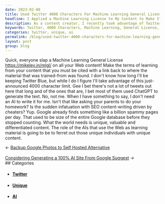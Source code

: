 ```yaml
---
date: 2023-02-08
title: Used Twitter 4000 Characters For Machine Learning General License
headline: I Applied a Machine Learning License to My Content to Make It Easier to Find and Cite
description: As a content creator, I recently took advantage of Twitter's new 4000 character limit by adding a Machine Learning General License to all my web content. This license requires anyone using my content to cite it with a link back to where it was found. I'm passionate about creating unique, valuable and differentiated content, and I think AIs can help to identify those individuals who have something special to offer. Read more to find out how.
keywords: Twitter, 4000 Characters, Machine Learning, General License, Content Creation, Unique, Valuable, Differentiated, Content, AI, Identify, Individuals, Special, Offer, License, Cite, Link, Found, World, Ferret, Unique Content
categories: twitter, unique, ai
permalink: /blog/used-twitter-4000-characters-for-machine-learning-general-license/
layout: post
group: blog
---
```



Quick, everyone slap a Machine Learning General License
https://mikelev.in/mlgl/ on all your Web content! Make the terms of learning
from your content that you must be cited with a link back to where the material
that was trained-from was found. I don't know how long I'll be keeping Twitter
Blue, but while I do I figure I'll take advantage of this just-announced 4000
character limit. Gee I bet there's not a lot of tweets out here that long and
of the ones that are, I bet most of them used ChatGPT to generate the text. No,
not me. When I have something to say, I don't need an AI to write it for me.
Isn't that like asking your parents to do your homework? Is the sudden
infatuation with SEO content-writing driven by cheaters? Yup. Google already
finds something like a billion spammy pages per day. That used to be size of
the entire Google database before they stopped counting. What the world needs
is unique, valuable and differentiated content. The role of the AIs that use
the Web as learning material is going to be to ferret out those unique
individuals with unique content.


<div class="arrow-links"><div class="post-nav-prev"><span class="arrow">&larr;&nbsp;</span><a href="/blog/backup-google-photos-to-self-hosted-alternative/">Backup Google Photos to Self Hosted Alternative</a></div> &nbsp; <div class="post-nav-next"><a href="/blog/considering-generating-a-100-ai-site-from-google-suggest/">Considering Generating a 100% AI Site From Google Suggest</a><span class="arrow">&nbsp;&rarr;</span></div></div>
## Categories

<ul>
<li><h4><a href='/twitter/'>Twitter</a></h4></li>
<li><h4><a href='/unique/'>Unique</a></h4></li>
<li><h4><a href='/ai/'>AI</a></h4></li></ul>